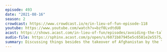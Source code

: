 ```yaml
---
episode: 493
date: "2021-08-16"
season: 2
crowdcast: https://www.crowdcast.io/e/in-lieu-of-fun-episode-118
youtube: https://www.youtube.com/watch?v=bzf0LvdtdU8
acast: https://shows.acast.com/in-lieu-of-fun/episodes/avoiding-the-taliban-with-virginia-heffernan
audio-file: https://sphinx.acast.com/p/open/s/6071b87945e5c6581e2e5575/e/611bf2a8e2f0c2001281a55f/media.mp3
summary: Discussing things besides the takeover of Afghanistan by the Taliban
---
```

